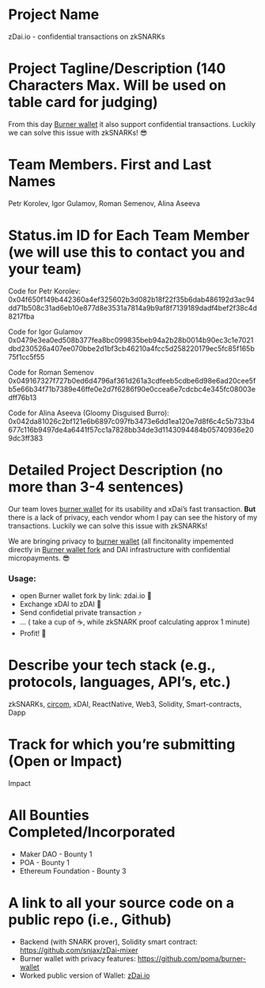 
# Project Name
zDai.io - confidential transactions on zkSNARKs

# Project Tagline/Description (140 Characters Max. Will be used on table card for judging)


From this day [Burner wallet](https://xdai.io) it also support confidential transactions. Luckily we can solve this issue with zkSNARKs! :sunglasses:


# Team Members. First and Last Names
Petr Korolev, Igor Gulamov, Roman Semenov, Alina Aseeva

# Status.im ID for Each Team Member (we will use this to contact you and your team)

Code for Petr Korolev: 0x04f650f149b442360a4ef325602b3d082b18f22f35b6dab486192d3ac94dd71b508c31ad6eb10e877d8e3531a7814a9b9af8f7139189dadf4bef2f38c4d8217fba

Code for Igor Gulamov
0x0479e3ea0ed508b377fea8bc099835beb94a2b28b0014b90ec3c1e7021dbd230526a407ee070bbe2d1bf3cb46210a4fcc5d258220179ec5fc85f165b75f1cc5f55

Code for Roman Semenov
0x049167327f727b0ed6d4796af361d261a3cdfeeb5cdbe6d98e6ad20cee5fb5e66b34f71b7389e46ffe0e2d7f6286f90e0ccea6e7cdcbc4e345fc08003edff76b13

Code for Alina Aseeva (Gloomy Disguised Burro): 0x042da81026c2bf121e6b6897c097fb3473e6dd1ea120e7d8f6c4c5b733b4677c116b9497de4a6441f57cc1a7828bb34de3d1143094484b05740936e209dc3ff383


# Detailed Project Description (no more than 3-4 sentences)

Our team loves [burner wallet](https://xdai.io) for its usability and xDai’s fast transaction.
**But** there is a lack of privacy, each vendor whom I pay can see the history of my transactions. Luckily we can solve this issue with zkSNARKs!

We are bringing privacy to [burner wallet](https://xdai.io) (all fincitonality impemented directly in [Burner wallet fork](https://github.com/poma/burner-wallet) and DAI infrastructure with confidential micropayments. :sunglasses:

### Usage:
- open Burner wallet fork by link: zdai.io :iphone:
- Exchange xDAI to zDAI :currency_exchange:
- Send confidetial private transaction :arrow_heading_up:
- ... ( take a cup of ☕️, while zkSNARK proof calculating approx 1 minute)
- Profit! :tada:

# Describe your tech stack (e.g., protocols, languages, API’s, etc.)
zkSNARKs, [circom](https://github.com/iden3/circom), xDAI, ReactNative, Web3, Solidity, Smart-contracts, Dapp

# Track for which you’re submitting (Open or Impact)
Impact

# All Bounties Completed/Incorporated
- Maker DAO - Bounty 1
- POA - Bounty 1
- Ethereum Foundation - Bounty 3



# A link to all your source code on a public repo (i.e., Github)
- Backend (with SNARK prover), Solidity smart contract: https://github.com/snjax/zDai-mixer
- Burner wallet with privacy features: https://github.com/poma/burner-wallet
- Worked public version of Wallet: [zDai.io](zDai.io)
